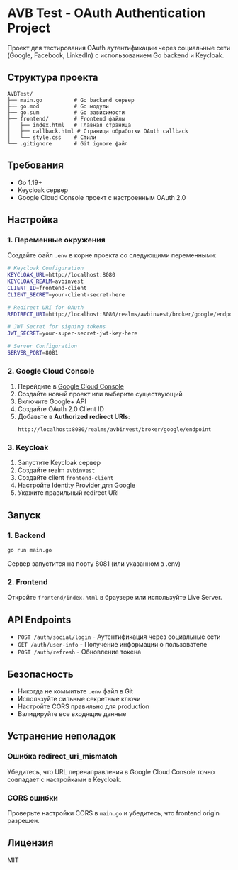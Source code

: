 # AVB Test - OAuth Authentication Project

Проект для тестирования OAuth аутентификации через социальные сети (Google, Facebook, LinkedIn) с использованием Go backend и Keycloak.

## Структура проекта

```
AVBTest/
├── main.go          # Go backend сервер
├── go.mod           # Go модули
├── go.sum           # Go зависимости
├── frontend/        # Frontend файлы
│   ├── index.html   # Главная страница
│   ├── callback.html # Страница обработки OAuth callback
│   └── style.css    # Стили
└── .gitignore       # Git ignore файл
```

## Требования

- Go 1.19+
- Keycloak сервер
- Google Cloud Console проект с настроенным OAuth 2.0

## Настройка

### 1. Переменные окружения

Создайте файл `.env` в корне проекта со следующими переменными:

```bash
# Keycloak Configuration
KEYCLOAK_URL=http://localhost:8080
KEYCLOAK_REALM=avbinvest
CLIENT_ID=frontend-client
CLIENT_SECRET=your-client-secret-here

# Redirect URI for OAuth
REDIRECT_URI=http://localhost:8080/realms/avbinvest/broker/google/endpoint

# JWT Secret for signing tokens
JWT_SECRET=your-super-secret-jwt-key-here

# Server Configuration
SERVER_PORT=8081
```

### 2. Google Cloud Console

1. Перейдите в [Google Cloud Console](https://console.cloud.google.com/)
2. Создайте новый проект или выберите существующий
3. Включите Google+ API
4. Создайте OAuth 2.0 Client ID
5. Добавьте в **Authorized redirect URIs**:
   ```
   http://localhost:8080/realms/avbinvest/broker/google/endpoint
   ```

### 3. Keycloak

1. Запустите Keycloak сервер
2. Создайте realm `avbinvest`
3. Создайте client `frontend-client`
4. Настройте Identity Provider для Google
5. Укажите правильный redirect URI

## Запуск

### 1. Backend

```bash
go run main.go
```

Сервер запустится на порту 8081 (или указанном в .env)

### 2. Frontend

Откройте `frontend/index.html` в браузере или используйте Live Server.

## API Endpoints

- `POST /auth/social/login` - Аутентификация через социальные сети
- `GET /auth/user-info` - Получение информации о пользователе
- `POST /auth/refresh` - Обновление токена

## Безопасность

- Никогда не коммитьте `.env` файл в Git
- Используйте сильные секретные ключи
- Настройте CORS правильно для production
- Валидируйте все входящие данные

## Устранение неполадок

### Ошибка redirect_uri_mismatch

Убедитесь, что URL перенаправления в Google Cloud Console точно совпадает с настройками в Keycloak.

### CORS ошибки

Проверьте настройки CORS в `main.go` и убедитесь, что frontend origin разрешен.

## Лицензия

MIT
